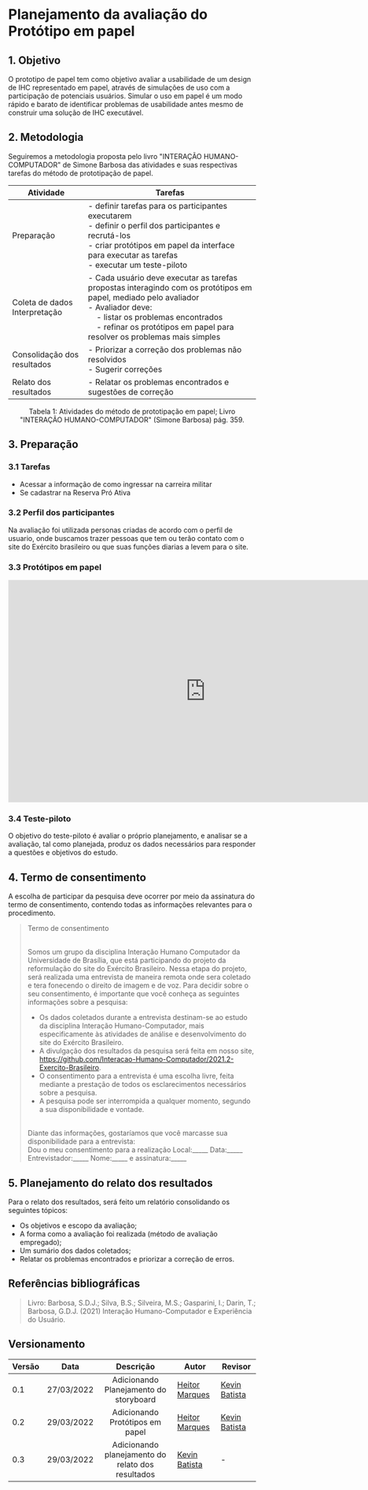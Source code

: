 # Planejamento da avaliação do Protótipo em papel

## 1. Objetivo
 O prototipo de papel tem como objetivo avaliar a usabilidade de um design de IHC representado em papel, através de simulações de uso com a participação de potenciais usuários. Simular o uso em papel é um modo rápido e barato de identificar problemas de usabilidade antes mesmo de construir uma solução de IHC executável.

## 2. Metodologia
  Seguiremos a metodologia proposta pelo livro "INTERAÇÃO HUMANO-COMPUTADOR" de Simone Barbosa das atividades e suas respectivas tarefas do método de prototipação de papel.

|Atividade|Tarefas|
|--|--|
|Preparação| - definir tarefas para os participantes executarem <br> - definir o perfil dos participantes e recrutá-los <br> - criar protótipos em papel da interface para executar as tarefas <br> - executar um teste-piloto|
|Coleta de dados <br> Interpretação| - Cada usuário deve executar as tarefas propostas interagindo com os protótipos em papel, mediado pelo avaliador <br> - Avaliador deve: <br> &nbsp; &nbsp; - listar os problemas encontrados <br> &nbsp; &nbsp; - refinar os protótipos em papel para resolver os problemas mais simples|
|Consolidação dos resultados| - Priorizar a correção dos problemas não resolvidos <br> - Sugerir correções|
|Relato dos resultados| - Relatar os problemas encontrados e sugestões de correção|

<center width="50px">Tabela 1: Atividades do método de prototipação em papel; Livro "INTERAÇÃO HUMANO-COMPUTADOR" (Simone Barbosa) pág. 359.</center>

## 3. Preparação 

### 3.1 Tarefas

  - Acessar a informação de como ingressar na carreira militar
  - Se cadastrar na Reserva Pró Ativa

### 3.2 Perfil dos participantes

  Na avaliação foi utilizada personas criadas de acordo com o perfil de usuario, onde buscamos trazer pessoas que tem ou terão contato com o site do Exército brasileiro ou que suas funções diarias a levem para o site.

### 3.3 Protótipos em papel

<iframe style="border: 1px solid rgba(0, 0, 0, 0.1);" width="800" height="450" src="https://www.figma.com/embed?embed_host=share&url=https://www.figma.com/file/WMdBxyTTJLshNmoOhY5Prm/Untitled?node-id=0%3A1" allowfullscreen></iframe>

### 3.4 Teste-piloto
 O objetivo do teste-piloto é avaliar o próprio planejamento, e analisar se a avaliação, tal como planejada, produz os dados necessários para responder a questões e objetivos do estudo.

## 4. Termo de consentimento

A escolha de participar da pesquisa deve ocorrer por meio da assinatura do termo de consentimento, contendo todas as informações relevantes para o procedimento.
<blockquote>
Termo de consentimento<br><br>

Somos um grupo da disciplina Interação Humano Computador da Universidade de Brasília, que está participando do projeto da reformulação do site do Exército Brasileiro. Nessa etapa do projeto, será realizada uma entrevista de maneira remota onde sera coletado e tera fonecendo o direito de imagem e de voz. Para decidir sobre o seu consentimento, é importante que você conheça as seguintes informações sobre a pesquisa: <br>
- Os dados coletados durante a entrevista destinam-se ao estudo da disciplina Interação Humano-Computador, mais especificamente às atividades de análise e desenvolvimento do site do Exército Brasileiro. <br>
- A divulgação dos resultados da pesquisa será feita em nosso site, https://github.com/Interacao-Humano-Computador/2021.2-Exercito-Brasileiro. <br>
- O consentimento para a entrevista é uma escolha livre, feita mediante a prestação de todos os esclarecimentos necessários sobre a pesquisa. <br>
- A pesquisa pode ser interrompida a qualquer momento, segundo a sua disponibilidade e vontade. <br><br>

Diante das informações, gostaríamos que você marcasse sua disponibilidade para a entrevista: <br>
Dou o meu consentimento para a realização Local:_____ Data:_____ 
Entrevistador:_____ Nome:_____ e assinatura:_____ 
</blockquote>

## 5. Planejamento do relato dos resultados
Para o relato dos resultados, será feito um relatório consolidando os seguintes tópicos:

- Os objetivos e escopo da avaliação;
- A forma como a avaliação foi realizada (método de avaliação empregado);
- Um sumário dos dados coletados;
- Relatar os problemas encontrados e priorizar a correção de erros.


## Referências bibliográficas
> Livro: Barbosa, S.D.J.; Silva, B.S.; Silveira, M.S.; Gasparini, I.; Darin, T.; Barbosa, G.D.J. (2021) Interação Humano-Computador e Experiência do Usuário. 

## Versionamento
|Versão|Data|Descrição|Autor|Revisor|
|------|----|:---------:|-----|-----|
|0.1|27/03/2022|Adicionando Planejamento do storyboard|[Heitor Marques](github.com/heitormsb)|[Kevin Batista](https://github.com/k3vin-batista)|
|0.2|29/03/2022|Adicionando Protótipos em papel|[Heitor Marques](github.com/heitormsb)|[Kevin Batista](https://github.com/k3vin-batista)|
|0.3|29/03/2022|Adicionando planejamento do relato dos resultados|[Kevin Batista](https://github.com/k3vin-batista)|-|
